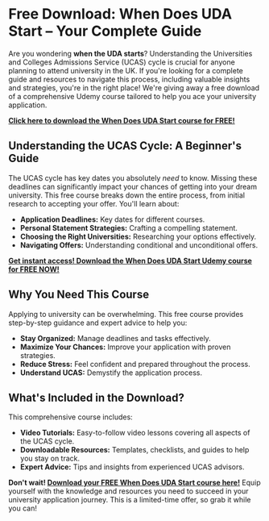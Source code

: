 # Free Download: When Does UDA Start – Your Complete Guide

Are you wondering **when the UDA starts**? Understanding the Universities and Colleges Admissions Service (UCAS) cycle is crucial for anyone planning to attend university in the UK. If you're looking for a complete guide and resources to navigate this process, including valuable insights and strategies, you're in the right place! We're giving away a free download of a comprehensive Udemy course tailored to help you ace your university application.

[**Click here to download the When Does UDA Start course for FREE!**](https://udemywork.com/when-does-uda-start)

## Understanding the UCAS Cycle: A Beginner's Guide

The UCAS cycle has key dates you absolutely *need* to know. Missing these deadlines can significantly impact your chances of getting into your dream university. This free course breaks down the entire process, from initial research to accepting your offer. You'll learn about:

*   **Application Deadlines:** Key dates for different courses.
*   **Personal Statement Strategies:** Crafting a compelling statement.
*   **Choosing the Right Universities:** Researching your options effectively.
*   **Navigating Offers:** Understanding conditional and unconditional offers.

[**Get instant access! Download the When Does UDA Start Udemy course for FREE NOW!**](https://udemywork.com/when-does-uda-start)

## Why You Need This Course

Applying to university can be overwhelming. This free course provides step-by-step guidance and expert advice to help you:

*   **Stay Organized:** Manage deadlines and tasks effectively.
*   **Maximize Your Chances:** Improve your application with proven strategies.
*   **Reduce Stress:** Feel confident and prepared throughout the process.
*   **Understand UCAS:** Demystify the application process.

## What's Included in the Download?

This comprehensive course includes:

*   **Video Tutorials:** Easy-to-follow video lessons covering all aspects of the UCAS cycle.
*   **Downloadable Resources:** Templates, checklists, and guides to help you stay on track.
*   **Expert Advice:** Tips and insights from experienced UCAS advisors.

**Don't wait! [Download your FREE When Does UDA Start course here!](https://udemywork.com/when-does-uda-start)** Equip yourself with the knowledge and resources you need to succeed in your university application journey. This is a limited-time offer, so grab it while you can!
